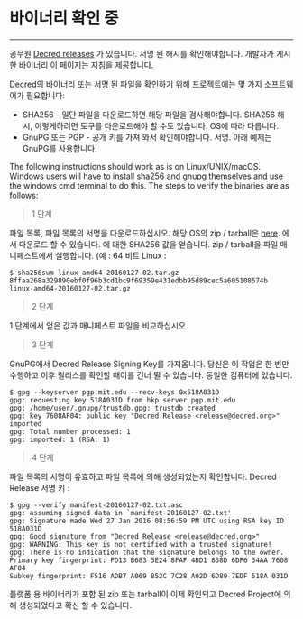 # 바이너리 확인 중 

---

공무원
[Decred releases](https://github.com/decred/decred-release) 가 있습니다.
서명 된 해시를 확인해야합니다.
개발자가 게시 한 바이너리 이 페이지는 지침을 제공합니다.

Decred의 바이너리 또는 서명 된 파일을 확인하기 위해
프로젝트에는 몇 가지 소프트웨어가 필요합니다:

* SHA256 - 일단 파일을 다운로드하면 해당 파일을 검사해야합니다.
  SHA256 해시, 이렇게하려면 도구를 다운로드해야 할 수도 있습니다.
  OS에 따라 다릅니다.
* GnuPG 또는 PGP - 공개 키를 가져 와서 확인해야합니다.
  서명. 아래 예제는 GnuPG를 사용합니다.

The following instructions should work as is on Linux/UNIX/macOS.
Windows users will have to install sha256 and gnupg themselves and use
the windows cmd terminal to do this.  The steps to verify the binaries
are as follows:

> 1 단계

파일 목록, 파일 목록의 서명을 다운로드하십시오.
해당 OS의 zip / tarball은 [here](https://github.com/decred/decred-binaries). 에서 다운로드 할 수 있습니다. 에 대한 SHA256 값을 얻습니다.
zip / tarball을 파일 매니페스트에서 실행합니다.
 (예 : 64 비트 Linux :

```no-highlight
$ sha256sum linux-amd64-20160127-02.tar.gz
8ffaa268a329890ebf0f96b3cd1bc9f69359e431edbb95d89cec5a605108574b linux-amd64-20160127-02.tar.gz
```

> 2 단계

1 단계에서 얻은 값과 매니페스트 파일을 비교하십시오.

> 3 단계

GnuPG에서 Decred Release Signing Key를 가져옵니다. 당신은
이 작업은 한 번만 수행하고 이후 릴리스를 확인할 때이를 건너 뛸 수 있습니다.
동일한 컴퓨터에 있습니다.

```no-highlight
$ gpg --keyserver pgp.mit.edu --recv-keys 0x518A031D
gpg: requesting key 518A031D from hkp server pgp.mit.edu
gpg: /home/user/.gnupg/trustdb.gpg: trustdb created
gpg: key 7608AF04: public key "Decred Release <release@decred.org>" imported
gpg: Total number processed: 1
gpg: imported: 1 (RSA: 1)
```

> 4 단계

파일 목록의 서명이 유효하고 파일 목록에 의해 생성되었는지 확인합니다.
Decred Release 서명 키 :

```no-highlight
$ gpg --verify manifest-20160127-02.txt.asc
gpg: assuming signed data in `manifest-20160127-02.txt'
gpg: Signature made Wed 27 Jan 2016 08:56:59 PM UTC using RSA key ID 518A031D
gpg: Good signature from "Decred Release <release@decred.org>"
gpg: WARNING: This key is not certified with a trusted signature!
gpg: There is no indication that the signature belongs to the owner.
Primary key fingerprint: FD13 B683 5E24 8FAF 4BD1 838D 6DF6 34AA 7608 AF04
Subkey fingerprint: F516 ADB7 A069 852C 7C28 A02D 6D89 7EDF 518A 031D
```

플랫폼 용 바이너리가 포함 된 zip 또는 tarball이 이제 확인되고
Decred Project에 의해 생성되었다고 확신 할 수 있습니다.
